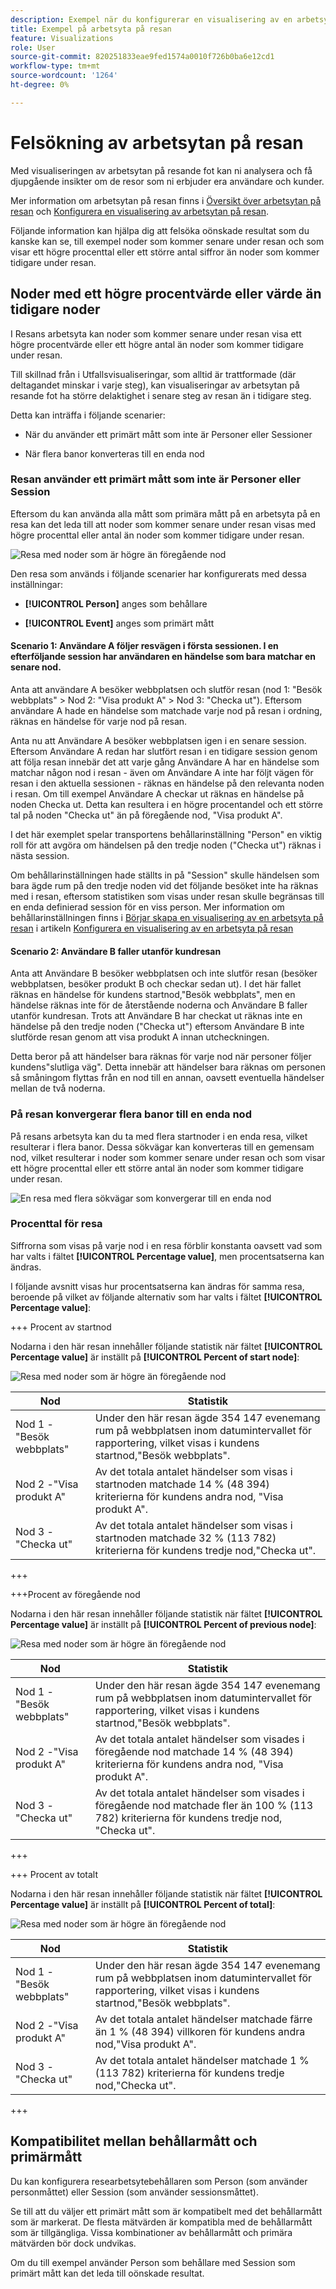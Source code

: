 ```yaml
---
description: Exempel när du konfigurerar en visualisering av en arbetsyta i en resa
title: Exempel på arbetsyta på resan
feature: Visualizations
role: User
source-git-commit: 820251833eae9fed1574a0010f726b0ba6e12cd1
workflow-type: tm+mt
source-wordcount: '1264'
ht-degree: 0%

---
```


# Felsökning av arbetsytan på resan

Med visualiseringen av arbetsytan på resande fot kan ni analysera och få djupgående insikter om de resor som ni erbjuder era användare och kunder.

Mer information om arbetsytan på resan finns i [Översikt över arbetsytan på resan](/help/analysis-workspace/visualizations/journey-canvas/journey-canvas.md) och [Konfigurera en visualisering av arbetsytan på resan](/help/analysis-workspace/visualizations/journey-canvas/configure-journey-canvas.md).

Följande information kan hjälpa dig att felsöka oönskade resultat som du kanske kan se, till exempel noder som kommer senare under resan och som visar ett högre procenttal eller ett större antal siffror än noder som kommer tidigare under resan.

## Noder med ett högre procentvärde eller värde än tidigare noder

I Resans arbetsyta kan noder som kommer senare under resan visa ett högre procentvärde eller ett högre antal än noder som kommer tidigare under resan.

Till skillnad från i Utfallsvisualiseringar, som alltid är trattformade (där deltagandet minskar i varje steg), kan visualiseringar av arbetsytan på resande fot ha större delaktighet i senare steg av resan än i tidigare steg.

Detta kan inträffa i följande scenarier:

* När du använder ett primärt mått som inte är Personer eller Sessioner

* När flera banor konverteras till en enda nod

### Resan använder ett primärt mått som inte är Personer eller Session

Eftersom du kan använda alla mått som primära mått på en arbetsyta på en resa kan det leda till att noder som kommer senare under resan visas med högre procenttal eller antal än noder som kommer tidigare under resan.

![Resa med noder som är högre än föregående nod](assets/journey-canvas-higher-percentage.png)

Den resa som används i följande scenarier har konfigurerats med dessa inställningar:

* **[!UICONTROL Person]** anges som behållare

* **[!UICONTROL Event]** anges som primärt mått

#### Scenario 1: Användare A följer resvägen i första sessionen. I en efterföljande session har användaren en händelse som bara matchar en senare nod.

Anta att användare A besöker webbplatsen och slutför resan (nod 1: &quot;Besök webbplats&quot; > Nod 2: &quot;Visa produkt A&quot; > Nod 3: &quot;Checka ut&quot;). Eftersom användare A hade en händelse som matchade varje nod på resan i ordning, räknas en händelse för varje nod på resan.

Anta nu att Användare A besöker webbplatsen igen i en senare session. Eftersom Användare A redan har slutfört resan i en tidigare session genom att följa resan innebär det att varje gång Användare A har en händelse som matchar någon nod i resan - även om Användare A inte har följt vägen för resan i den aktuella sessionen - räknas en händelse på den relevanta noden i resan. Om till exempel Användare A checkar ut räknas en händelse på noden Checka ut. Detta kan resultera i en högre procentandel och ett större tal på noden &quot;Checka ut&quot; än på föregående nod, &quot;Visa produkt A&quot;.

I det här exemplet spelar transportens behållarinställning &quot;Person&quot; en viktig roll för att avgöra om händelsen på den tredje noden (&quot;Checka ut&quot;) räknas i nästa session.

Om behållarinställningen hade ställts in på &quot;Session&quot; skulle händelsen som bara ägde rum på den tredje noden vid det följande besöket inte ha räknas med i resan, eftersom statistiken som visas under resan skulle begränsas till en enda definierad session för en viss person. Mer information om behållarinställningen finns i [Börjar skapa en visualisering av en arbetsyta på resan](/help/analysis-workspace/visualizations/journey-canvas/configure-journey-canvas.md#begin-building-a-journey-canvas-visualization) i artikeln [Konfigurera en visualisering av en arbetsyta på resan](/help/analysis-workspace/visualizations/journey-canvas/configure-journey-canvas.md)

<!-- The time allotted for users to move along the path is determined by the container setting. Because "Person" is selected as the container setting in this example, people who followed the journey's path in one session (moving from Node 1 to Node 2 and to Node 3) met the criteria of the journey. On any subsequent visits to the site, any event they have that matches any node on the journey is counted on that node. -->

#### Scenario 2: Användare B faller utanför kundresan

Anta att Användare B besöker webbplatsen och inte slutför resan (besöker webbplatsen, besöker produkt B och checkar sedan ut). I det här fallet räknas en händelse för kundens startnod,&quot;Besök webbplats&quot;, men en händelse räknas inte för de återstående noderna och Användare B faller utanför kundresan. Trots att Användare B har checkat ut räknas inte en händelse på den tredje noden (&quot;Checka ut&quot;) eftersom Användare B inte slutförde resan genom att visa produkt A innan utcheckningen.

Detta beror på att händelser bara räknas för varje nod när personer följer kundens&quot;slutliga väg&quot;. Detta innebär att händelser bara räknas om personen så småningom flyttas från en nod till en annan, oavsett eventuella händelser mellan de två noderna.

### På resan konvergerar flera banor till en enda nod

På resans arbetsyta kan du ta med flera startnoder i en enda resa, vilket resulterar i flera banor. Dessa sökvägar kan konverteras till en gemensam nod, vilket resulterar i noder som kommer senare under resan och som visar ett högre procenttal eller ett större antal än noder som kommer tidigare under resan.

![En resa med flera sökvägar som konvergerar till en enda nod](assets/journey-canvas-percentage-converge.png)

<!--

The journey used in the following scenarios is configured with the following settings:

* **[!UICONTROL Person]** is set as the container

* **[!UICONTROL Event]** is set as the primary metric

#### Scenario 

When a journey contains multiple paths that converge into a single node, the two paths are combined into the single node using the OR operator. This can result in the

-->

### Procenttal för resa

Siffrorna som visas på varje nod i en resa förblir konstanta oavsett vad som har valts i fältet **[!UICONTROL Percentage value]**, men procentsatserna kan ändras.

I följande avsnitt visas hur procentsatserna kan ändras för samma resa, beroende på vilket av följande alternativ som har valts i fältet **[!UICONTROL Percentage value]**:

+++ Procent av startnod

Nodarna i den här resan innehåller följande statistik när fältet **[!UICONTROL Percentage value]** är inställt på **[!UICONTROL Percent of start node]**:

![Resa med noder som är högre än föregående nod](assets/journey-canvas-higher-percentage.png)

| Nod | Statistik |
|---------|----------|
| Nod 1 -&quot;Besök webbplats&quot; | Under den här resan ägde 354 147 evenemang rum på webbplatsen inom datumintervallet för rapportering, vilket visas i kundens startnod,&quot;Besök webbplats&quot;. |
| Nod 2 -&quot;Visa produkt A&quot; | Av det totala antalet händelser som visas i startnoden matchade 14 % (48 394) kriterierna för kundens andra nod, &quot;Visa produkt A&quot;. |
| Nod 3 -&quot;Checka ut&quot; | Av det totala antalet händelser som visas i startnoden matchade 32 % (113 782) kriterierna för kundens tredje nod,&quot;Checka ut&quot;. |

+++

+++Procent av föregående nod

Nodarna i den här resan innehåller följande statistik när fältet **[!UICONTROL Percentage value]** är inställt på **[!UICONTROL Percent of previous node]**:

![Resa med noder som är högre än föregående nod](assets/journey-canvas-percentage-previous.png)

| Nod | Statistik |
|---------|----------|
| Nod 1 -&quot;Besök webbplats&quot; | Under den här resan ägde 354 147 evenemang rum på webbplatsen inom datumintervallet för rapportering, vilket visas i kundens startnod,&quot;Besök webbplats&quot;. |
| Nod 2 -&quot;Visa produkt A&quot; | Av det totala antalet händelser som visades i föregående nod matchade 14 % (48 394) kriterierna för kundens andra nod, &quot;Visa produkt A&quot;. |
| Nod 3 -&quot;Checka ut&quot; | Av det totala antalet händelser som visades i föregående nod matchade fler än 100 % (113 782) kriterierna för kundens tredje nod, &quot;Checka ut&quot;. |

+++

+++ Procent av totalt

Nodarna i den här resan innehåller följande statistik när fältet **[!UICONTROL Percentage value]** är inställt på **[!UICONTROL Percent of total]**:

![Resa med noder som är högre än föregående nod](assets/journey-canvas-percentage-total.png)

| Nod | Statistik |
|---------|----------|
| Nod 1 -&quot;Besök webbplats&quot; | Under den här resan ägde 354 147 evenemang rum på webbplatsen inom datumintervallet för rapportering, vilket visas i kundens startnod,&quot;Besök webbplats&quot;. |
| Nod 2 -&quot;Visa produkt A&quot; | Av det totala antalet händelser matchade färre än 1 % (48 394) villkoren för kundens andra nod,&quot;Visa produkt A&quot;. |
| Nod 3 -&quot;Checka ut&quot; | Av det totala antalet händelser matchade 1 % (113 782) kriterierna för kundens tredje nod,&quot;Checka ut&quot;. |

+++

## Kompatibilitet mellan behållarmått och primärmått

Du kan konfigurera researbetsytebehållaren som Person (som använder personmåttet) eller Session (som använder sessionsmåttet).

Se till att du väljer ett primärt mått som är kompatibelt med det behållarmått som är markerat. De flesta mätvärden är kompatibla med de behållarmått som är tillgängliga. Vissa kombinationer av behållarmått och primära mätvärden bör dock undvikas.

Om du till exempel använder Person som behållare med Session som primärt mått kan det leda till oönskade resultat.

<!--

## Percentages that exceed 100%

The following configurations can result in nodes that show percentages that exceed 100%:

* When the **[!UICONTROL Percentage value]** field is set to **[!UICONTROL Percent of total]** or **[!UICONTROL Percent of start node]**, and a primary metric is selected that results in less data for the start node than on subsequent nodes.

  For example, if Revenue is selected as the primary metric, and no revenue is being realized on the primary metric, then on any node where revenue is being realized will show as exceeding 100%. 

-->
